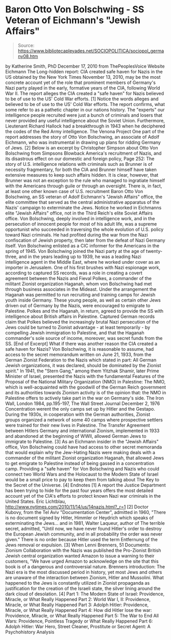 # Baron Otto Von Bolschwing - SS Veteran of Eichmann's "Jewish Affairs"

> Source: https://www.bibliotecapleyades.net/SOCIOPOLITICA/sociopol_germany08.htm

by Katherine Smith, PhD
December 17, 2010
from
ThePeoplesVoice Website
Eichmann
The
Long-hidden report: CIA created safe haven for Nazis in the US
obtained by the New York Times November 13, 2010, may be the most concrete
account yet of the role that prominent members of Germany's Nazi party
played in the early, formative years of the CIA, following World War II.
The report alleges the CIA created a "safe
haven" for Nazis believed to be of use to the US' Cold War efforts. [1]
Notice the words alleges and believed to be of use to the US' Cold War
efforts.
The report confirms, what some refer to as a pathetic chapter in our
nations history. The "experts" our intelligence people recruited were just
a bunch of criminals and losers that never provided any useful intelligence
about the Soviet Union. Furthermore, Lieutenant Richard Hallock had a
breakthrough in 1943 when he deciphered the codes of the Red Army
intelligence.
The Venona Project
One part of the report addresses the story of Otto Von Bolschwing, an
associate of Adolf Eichmann, who was instrumental in drawing up plans for
ridding Germany of Jews. [2]
Below is an excerpt by Christopher Simpson about Otto Von Bolschwing
from Simpsons
Blowback America's recruitment of Nazis,
and its disastrous effect on our domestic and foreign policy, Page 252:
The story of U.S. intelligence relations
with criminals such as Brunner is of necessity fragmentary, for both the
CIA and Brunner himself have taken extensive measures to keep such
affairs hidden. It is clear, however, that Brunner was not an exception
to the rule who managed to ingratiate himself with the Americans through
guile or through an oversight.
There is, in fact, at least one other known
case of U.S. recruitment Baron Otto Von Bolschwing, an SS veteran of
Adolf Eichmann's "Jewish Affairs" office, the elite committee that
served as the central administrative apparatus of the Nazis' campaign to
exterminate the Jews.
Notice he worked in Eichmanns elite "Jewish
Affairs" office, not in the Third Reich's elite Soviet Affairs office.
Von Bolschwing, deeply involved in
intelligence work, and in the persecution of innocent people for most of
his adult life, was a supreme opportunist who succeeded in traversing
the whole evolution of U.S. policy toward Nazi criminals. He had
profited during the war from the Nazi confiscation of Jewish property,
then later from the defeat of Nazi Germany itself. Von Bolschwing
enlisted as a CIC informer for the Americans in the spring of 1945.
Von Bolschwing joined the Nazi party at the age of twenty-three, and in
the years leading up to 1939, he was a leading Nazi intelligence agent
in the Middle East, where he worked under cover as an importer in
Jerusalem.
One of his first brushes with Nazi espionage
work, according to captured SS records, was a role in creating a covert
agreement between the Nazis and Fieval Polkes, a commander of the
militant Zionist organization Haganah, whom von Bolschwing had met
through business associates in the Mideast.
Under the arrangement the Haganah was
permitted to run recruiting and training camps for Jewish youth inside
Germany. These young people, as well as certain other Jews driven out of
Germany by the Nazis, were encouraged to emigrate to Palestine.
Polkes and the Haganah, in return, agreed to
provide the SS with intelligence about British affairs in Palestine.
Captured German records claim that Polkes
believed the increasingly brutal Nazi persecution of the Jews could be
turned to Zionist advantage - at least temporarily - by compelling Jewish
immigration to Palestine, and that the Haganah commander's sole source
of income, moreover, was secret funds from the SS.
[End of Excerpt]
What if there was another reason
the CIA
created a safe haven for Nazis?
Von Bolschwing, it is reasonable to assume, had access to the secret
memorandum written on June 21, 1933, from the German Zionist Federation to
the Nazis which stated in part:
All German Jewish organizations, it was
declared, should be dominated by the Zionist spirit."
In 1941, the "Stern Gang," among them Yitzhak
Shamir, later Prime Minister of Israel, presented the Nazis with the
fundamental Features of the Proposal of the National Military
Organization (NMO) in Palestine:
The NMO, which is well-acquainted with the
goodwill of the German Reich government and its authorities towards
Zionism activity
is of the opinion that: the NMO in Palestine
offers
to actively take part in the war on Germany's side.
The Iron Wall, London 1984, pp.195-197,
The Wall Street Journal December 2, 1976
Concentration werent the only camps set up by
Hitler and the Gestapo.
During the 1930s, in cooperation with the German
authorities, Zionist groups organized a network of some 40 camps where
prospective settlers were trained for their new lives in Palestine. The
Transfer Agreement between Hitlers Germany and international Zionism,
implemented in 1933 and abandoned at the beginning of WWII, allowed German
Jews to immigrate to Palestine. [3]
As an Eichmann insider in the "Jewish Affairs" office, Von Bolschwing could
have had access to other secret memoranda that would explain why the
Jew-Hating Nazis were making deals with a commander of the militant Zionist
organization
Haganah, that allowed Jews to get emigrate
to Palestine instead of being gassed in a concentration camp.
Providing a "safe haven" for Von Bolschwing and Nazis who could connect two
World Wars and
the Holocaust to the Modern State of Israel
would be a small price to pay to keep them from talking about
The Key to the Secret of the Universe.
[4]
Endnotes
[1] A report the Justice Department has been
trying to hide for the past four years offers the most detailed account
yet of the CIA's efforts to protect known Nazi war criminals in the
United States. Eric Lichtblau, http://www.nytimes.com/2010/11/14/us/14nazis.html?_r=1
[2] Doctor Kubovy, from the Tel Aviv "Documentation Center", admitted in
1960,
"There is no document signed by Hitler,
Himmler or Heydrich which speaks of exterminating the Jews... and in
1981, Walter Laqueur, author of The terrible secret, admitted,
"Until now, we have never found Hitler's order to destroy the
European Jewish community, and in all probability the order was
never given."
There is no order because Hitler used the
term Entfernung of the Jews removal or expulsion.
[3] When Lenni Brenners, 51 Documents: Zionism Collaboration with the
Nazis was published the Pro-Zionist British Jewish central organization
wanted Amazon to issue a warning to their customers,
"We have urged Amazon to acknowledge on
the site that this book is of a dangerous and controversial nature.
Brenners introduction:
The Nazi era is the most discussed
period in history, yet most Jews and others are unaware of the
interaction between Zionism, Hitler and Mussolini. What happened to
the Jews is constantly utilized in Zionist propaganda as
justification for the creation of the Israeli state, the silver
lining around the dark cloud of desolation.
[4] Part 1: The Modern State of Israel:
Providence, Miracle, or What Really Happened
Part 2: World War I, II: Providence, Miracle, or What
Really Happened
Part 3: Adolph Hitler: Providence, Miracle, or What
Really Happened
Part 4: How did Hitler lose the war: Providence,
Miracle, or What Really Happened
Part 5: The War to End All Wars: Providence, Pointless
Tragedy or What Really Happened
Part 6: Adolph Hitler: War Hero, Street Cleaner,
Prostitute or Secret Agent: A Psychohistory Analysis
